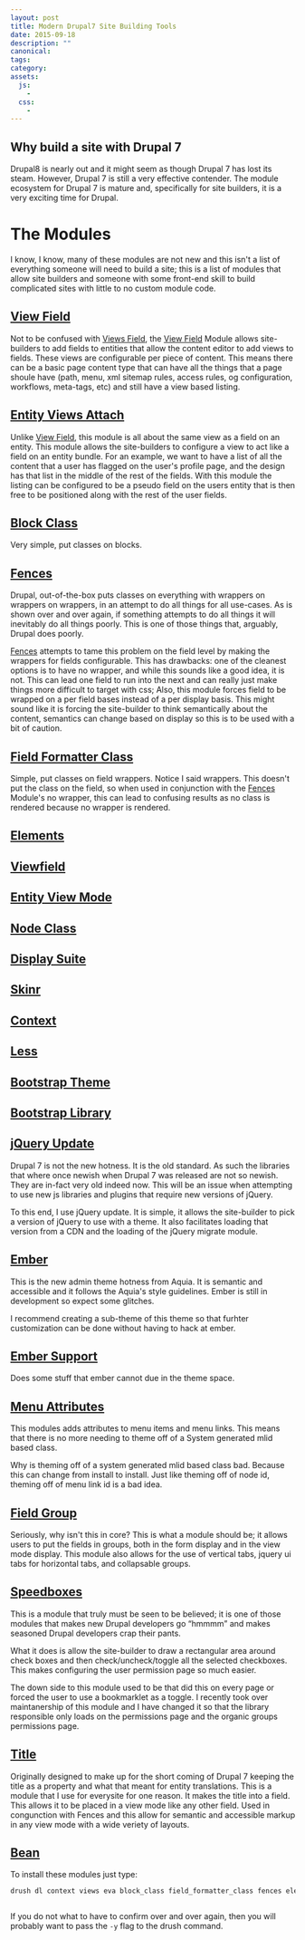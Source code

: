```yaml
---
layout: post
title: Modern Drupal7 Site Building Tools
date: 2015-09-18
description: ""
canonical:
tags:
category:
assets:
  js:
    -
  css:
    -
---
```


## Why build a site with Drupal 7

Drupal8 is nearly out and it might seem as though Drupal 7 has lost its steam. However, Drupal 7 is still a very effective contender. The module ecosystem for Drupal 7 is mature and, specifically for site builders, it is a very exciting time for Drupal.

# The Modules

I know, I know, many of these modules are not new and this isn't a list of everything someone will need to build a site; this is a list of modules that allow site builders and someone with some front-end skill to build complicated sites with little to no custom module code.

## [View Field](https://www.drupal.org/project/viewfield)

Not to be confused with [Views Field](https://www.drupal.org/project/views_field), the [View Field](https://www.drupal.org/project/viewfield) Module allows site-builders to add fields to entities that allow the content editor to add views to fields. These views are configurable per piece of content. This means there can be a basic page content type that can have all the things that a page shoule have (path, menu, xml sitemap rules, access rules, og configuration, workflows, meta-tags, etc) and still have a view based listing.

## [Entity Views Attach](https://www.drupal.org/project/eva)

Unlike [View Field](https://www.drupal.org/project/viewfield), this module is all about the same view as a field on an entity. This module allows the site-builders to configure a view to act like a field on an entity bundle. For an example, we want to have a list of all the content that a user has flagged on the user's profile page, and the design has that list in the middle of the rest of the fields. With this module the listing can be configured to be a pseudo field on the users entity that is then free to be positioned along with the rest of the user fields.

## [Block Class](https://www.drupal.org/project/block_class)

Very simple, put classes on blocks.

## [Fences](https://www.drupal.org/project/fences)

Drupal, out-of-the-box puts classes on everything with wrappers on wrappers on wrappers, in an attempt to do all things for all use-cases. As is shown over and over again, if something attempts to do all things it will inevitably do all things poorly. This is one of those things that, arguably, Drupal does poorly.

[Fences](https://www.drupal.org/project/fences) attempts to tame this problem on the field level by making the wrappers for fields configurable. This has drawbacks: one of the cleanest options is to have no wrapper, and while this sounds like a good idea, it is not. This can lead one field to run into the next and can really just make things more difficult to target with css; Also, this module forces field to be wrapped on a per field bases instead of a per display basis. This might sound like it is forcing the site-builder to think semantically about the content, semantics can change based on display so this is to be used with a bit of caution.

## [Field Formatter Class](https://www.drupal.org/project/field_formatter_class)

Simple, put classes on field wrappers. Notice I said wrappers. This doesn't put the class on the field, so when used in conjunction with the [Fences](https://www.drupal.org/project/fences) Module's no wrapper, this can lead to confusing results as no class is rendered because no wrapper is rendered.

## [Elements](https://www.drupal.org/project/elements)

## [Viewfield](https://www.drupal.org/project/viewfield)

## [Entity View Mode](https://www.drupal.org/project/entity_view_mode)

## [Node Class](https://www.drupal.org/project/node_class)

## [Display Suite](https://www.drupal.org/project/ds)

## [Skinr](https://www.drupal.org/project/skinr)

## [Context](https://www.drupal.org/project/context)

## [Less](https://www.drupal.org/project/less)

## [Bootstrap Theme](https://www.drupal.org/project/bootstrap)

## [Bootstrap Library](https://www.drupal.org/project/bootstrap_library)

## [jQuery Update](https://www.drupal.org/project/jquery_update)

Drupal 7 is not the new hotness. It is the old standard. As such the libraries that where once newish when Drupal 7 was released are not so newish. They are in-fact very old indeed now. This will be an issue when attempting to use new js libraries and plugins that require new versions of jQuery.

To this end, I use jQuery update. It is simple, it allows the site-builder to pick a version of jQuery to use with a theme. It also facilitates loading that version from a CDN and the loading of the jQuery migrate module.

## [Ember](https://www.drupal.org/project/ember)

This is the new admin theme hotness from Aquia. It is semantic and accessible and it follows the Aquia's style guidelines. Ember is still in development so expect some glitches.

I recommend creating a sub-theme of this theme so that furhter customization can be done without having to hack at ember.

## [Ember Support](https://www.drupal.org/project/ember_support)

Does some stuff that ember cannot due in the theme space.

## [Menu Attributes](https://www.drupal.org/project/menu_attributes)

This modules adds attributes to menu items and menu links. This means that there is no more needing to theme off of a System generated mlid based class.

Why is theming off of a system generated mlid based class bad. Because this can change from install to install. Just like theming off of node id, theming off of menu link id is a bad idea.

## [Field Group](https://www.drupal.org/project/field_group)

Seriously, why isn't this in core? This is what a module should be; it allows users to put the fields in groups, both in the form display and in the view mode display. This module also allows for the use of vertical tabs, jquery ui tabs for horizontal tabs, and collapsable groups.

## [Speedboxes](https://www.drupal.org/project/speedboxes)

This is a module that truly must be seen to be believed; it is one of those modules that makes new Drupal developers go <q>hmmmm</q> and makes seasoned Drupal developers crap their pants.

What it does is allow the site-builder to draw a rectangular area around check boxes and then check/uncheck/toggle all the selected checkboxes. This makes configuring the user permission page so much easier.

The down side to this module used to be that did this on every page or forced the user to use a bookmarklet as a toggle. I recently took over maintanership of this module and I have changed it so that the library responsible only loads on the permissions page and the organic groups permissions page.

## [Title](https://www.drupal.org/project/title)

Originally designed to make up for the short coming of Drupal 7 keeping the title as a property and what that meant for entity translations. This is a module that I use for everysite for one reason. It makes the title into a field. This allows it to be placed in a view mode like any other field. Used in congunction with Fences and this allow for semantic and accessible markup in any view mode with a wide veriety of layouts.

## [Bean](https://www.drupal.org/project/bean)

To install these modules just type:
```bash
drush dl context views eva block_class field_formatter_class fences elements viewfield entity_view_mode node_class ds skinr less bootstrap bootstrap_library jquery_update ember ember_support menu_attributes field_group speedboxes title bean
```

```bash drusn en context views eva block_class field_formatter_class fences elements viewfield entity_view_mode node_class ds skinr less bootstrap bootstrap_library jquery_update ember ember_support menu_attributes field_group speedboxes title bean
```
If you do not what to have to confirm over and over again, then you will probably want to pass the ```-y``` flag to the drush command.
